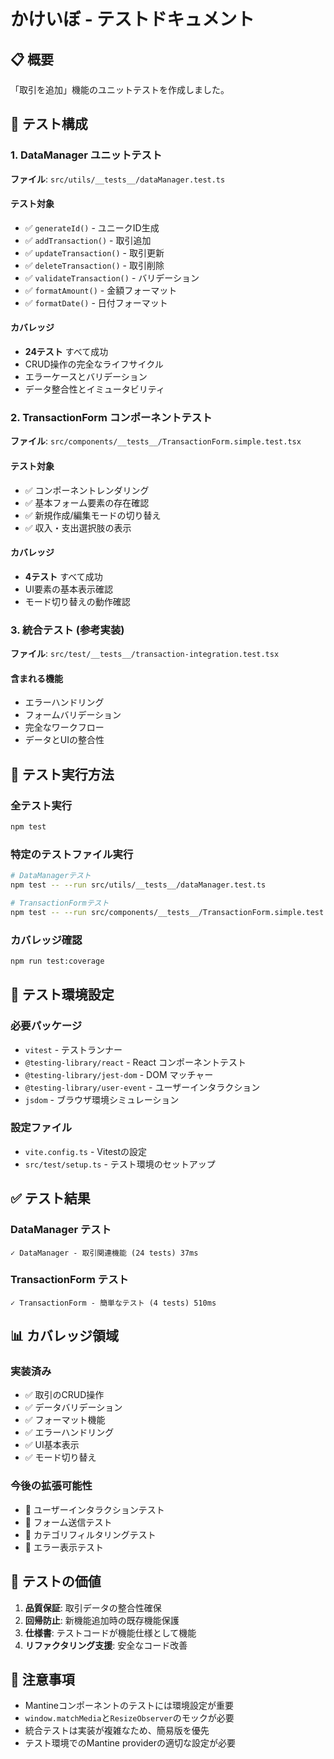 # かけいぼ - テストドキュメント

## 📋 概要

「取引を追加」機能のユニットテストを作成しました。

## 🧪 テスト構成

### 1. DataManager ユニットテスト
**ファイル**: `src/utils/__tests__/dataManager.test.ts`

#### テスト対象
- ✅ `generateId()` - ユニークID生成
- ✅ `addTransaction()` - 取引追加
- ✅ `updateTransaction()` - 取引更新  
- ✅ `deleteTransaction()` - 取引削除
- ✅ `validateTransaction()` - バリデーション
- ✅ `formatAmount()` - 金額フォーマット
- ✅ `formatDate()` - 日付フォーマット

#### カバレッジ
- **24テスト** すべて成功
- CRUD操作の完全なライフサイクル
- エラーケースとバリデーション
- データ整合性とイミュータビリティ

### 2. TransactionForm コンポーネントテスト
**ファイル**: `src/components/__tests__/TransactionForm.simple.test.tsx`

#### テスト対象
- ✅ コンポーネントレンダリング
- ✅ 基本フォーム要素の存在確認
- ✅ 新規作成/編集モードの切り替え
- ✅ 収入・支出選択肢の表示

#### カバレッジ
- **4テスト** すべて成功
- UI要素の基本表示確認
- モード切り替えの動作確認

### 3. 統合テスト (参考実装)
**ファイル**: `src/test/__tests__/transaction-integration.test.tsx`

#### 含まれる機能
- エラーハンドリング
- フォームバリデーション
- 完全なワークフロー
- データとUIの整合性

## 🚀 テスト実行方法

### 全テスト実行
```bash
npm test
```

### 特定のテストファイル実行
```bash
# DataManagerテスト
npm test -- --run src/utils/__tests__/dataManager.test.ts

# TransactionFormテスト  
npm test -- --run src/components/__tests__/TransactionForm.simple.test.tsx
```

### カバレッジ確認
```bash
npm run test:coverage
```

## 🔧 テスト環境設定

### 必要パッケージ
- `vitest` - テストランナー
- `@testing-library/react` - React コンポーネントテスト
- `@testing-library/jest-dom` - DOM マッチャー
- `@testing-library/user-event` - ユーザーインタラクション
- `jsdom` - ブラウザ環境シミュレーション

### 設定ファイル
- `vite.config.ts` - Vitestの設定
- `src/test/setup.ts` - テスト環境のセットアップ

## ✅ テスト結果

### DataManager テスト
```
✓ DataManager - 取引関連機能 (24 tests) 37ms
```

### TransactionForm テスト
```
✓ TransactionForm - 簡単なテスト (4 tests) 510ms
```

## 📊 カバレッジ領域

### 実装済み
- ✅ 取引のCRUD操作
- ✅ データバリデーション
- ✅ フォーマット機能
- ✅ エラーハンドリング
- ✅ UI基本表示
- ✅ モード切り替え

### 今後の拡張可能性
- 🔄 ユーザーインタラクションテスト
- 🔄 フォーム送信テスト
- 🔄 カテゴリフィルタリングテスト
- 🔄 エラー表示テスト

## 🎯 テストの価値

1. **品質保証**: 取引データの整合性確保
2. **回帰防止**: 新機能追加時の既存機能保護  
3. **仕様書**: テストコードが機能仕様として機能
4. **リファクタリング支援**: 安全なコード改善

## 🚧 注意事項

- Mantineコンポーネントのテストには環境設定が重要
- `window.matchMedia`と`ResizeObserver`のモックが必要
- 統合テストは実装が複雑なため、簡易版を優先
- テスト環境でのMantine providerの適切な設定が必要